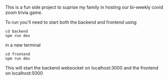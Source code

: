 This is a fun side project to suprise my family in hosting our bi-weekly covid zoom trivia game.

To run you'll need to start both the backend and frontend using
```
cd backend 
npm run dev
```

in a new terminal
```
cd frontend
npm run dev
```

This will start the backend websocket on localhost:3000 and the frontend on localhost:5000

